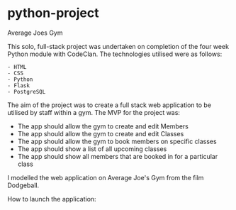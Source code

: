 # python-project

Average Joes Gym

This solo, full-stack project was undertaken on completion of the four week Python module with CodeClan.  The technologies utilised were as follows:

    - HTML
    - CSS
    - Python
    - Flask
    - PostgreSQL

The aim of the project was to create a full stack web application to be utilised by staff within a gym. The MVP for the project was:

- The app should allow the gym to create and edit Members
- The app should allow the gym to create and edit Classes
- The app should allow the gym to book members on specific classes
- The app should show a list of all upcoming classes
- The app should show all members that are booked in for a particular class

I modelled the web application on Average Joe's Gym from the film Dodgeball.

How to launch the application:



